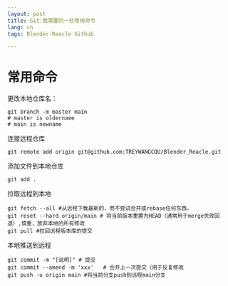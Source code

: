 ```yaml
---
layout: post
title: Git:我需要的一些常用命令
lang: cn
tags: Blender-Reacle Github

---
```


# 常用命令

更改本地仓库名： 
``` shell
git branch -m master main
# master is oldername
# main is newname
```
连接远程仓库
``` shell
git remote add origin git@github.com:TREYWANGCQU/Blender_Reacle.git

```
添加文件到本地仓库
```
git add .
```

拉取远程到本地
```
git fetch --all #从远程下载最新的，而不尝试合并或rebase任何东西。
git reset --hard origin/main # 将当前版本重置为HEAD（通常用于merge失败回退）,慎重，放弃本地的所有修改
git pull #拉回远程版本库的提交
```

本地推送到远程
``` shell
git commit -m "[说明]" # 提交
git commit --amend -m 'xxx'   # 合并上一次提交（用于反复修改
git push -u origin main #将当前分支push到远程main分支 
```
